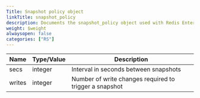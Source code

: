 ```yaml
---
Title: Snapshot policy object
linkTitle: snapshot_policy
description: Documents the snapshot_policy object used with Redis Enterprise Software REST API calls.
weight: $weight
alwaysopen: false
categories: ["RS"]
---
```


| Name | Type/Value | Description |
|------|------------|-------------|
| secs   | integer | Interval in seconds between snapshots |
| writes | integer | Number of write changes required to trigger a snapshot |
